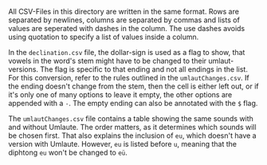 <!--
 * @author Val Richter (for this README and for CSV-Files)
 -->

All CSV-Files in this directory are written in the same format. Rows are separated by newlines, columns are separated by commas and lists of values are seperated with dashes in the column. The use dashes avoids using quotation to specify a list of values inside a column.

In the `declination.csv` file, the dollar-sign is used as a flag to show, that vowels in the word's stem might have to be changed to their umlaut-versions. The flag is specific to that ending and not all endings in the list. For this conversion, refer to the rules outlined in the `umlautChanges.csv`. If the ending doesn't change from the stem, then the cell is either left out, or if it's only one of many options to leave it empty, the other options are appended with a `-`. The empty ending can also be annotated with the `$` flag.

The `umlautChanges.csv` file contains a table showing the same sounds with and without Umlaute. The order matters, as it determines which sounds will be chosen first. That also explains the inclusion of `eu`, which doesn't have a version with Umlaute. However, `eu` is listed before `u`, meaning that the diphtong `eu` won't be changed to `eü`.
